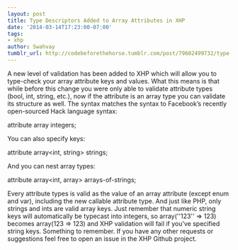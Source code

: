 ```yaml
---
layout: post
title: Type Descriptors Added to Array Attributes in XHP
date: '2014-03-14T17:23:00-07:00'
tags:
- xhp
author: Swahvay
tumblr_url: http://codebeforethehorse.tumblr.com/post/79602499732/type-descriptors-added-to-array-attributes-in-xhp
---
```

A new level of validation has been added to XHP which will allow you to type-check your array attribute keys and values. What this means is that while before this change you were only able to validate attribute types (bool, int, string, etc.), now if the attribute is an array type you can validate its structure as well.
The syntax matches the syntax to Facebook’s recently open-sourced Hack language syntax:

attribute array<int> integers;

You can also specify keys:

attribute array<int, string> strings;

And you can nest array types:

attribute array<int, array<string>> arrays-of-strings;

Every attribute types is valid as the value of an array attribute (except enum and var), including the new callable attribute type. And just like PHP, only strings and ints are valid array keys. Just remember that numeric string keys will automatically be typecast into integers, so array(''123'' => 123) becomes array(123 => 123) and XHP validation will fail if you’ve specified string keys. Something to remember.
If you have any other requests or suggestions feel free to open an issue in the XHP Github project.
